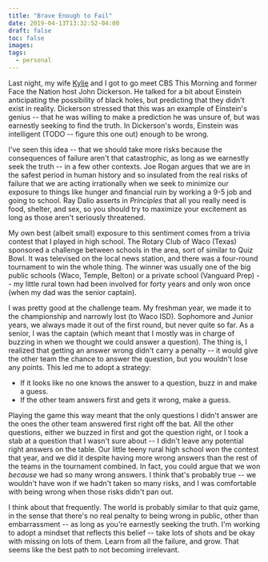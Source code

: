 ```yaml
---
title: "Brave Enough to Fail"
date: 2019-04-13T13:32:52-04:00
draft: false
toc: false
images:
tags: 
  - personal
---
```


Last night, my wife [Kylie](https://www.kylieanglin.com) and I got to go meet CBS This Morning and former Face the Nation host John Dickerson. He talked for a bit about Einstein anticipating the possibility of black holes, but predicting that they didn't exist in reality. Dickerson stressed that this was an example of Einstein's genius -- that he was willing to make a prediction he was unsure of, but was earnestly seeking to find the truth. In Dickerson's words, Einstein was intelligent (TODO -- figure this one out) enough to be wrong.

I've seen this idea -- that we should take more risks because the consequences of failure aren't that catastrophic, as long as we earnestly seek the truth -- in a few other contexts. Joe Rogan argues that we are in the safest period in human history and so insulated from the real risks of failure that we are acting irrationally when we seek to minimize our exposure to things like hunger and financial ruin by working a 9-5 job and going to school. Ray Dalio asserts in _Principles_ that all you really need is food, shelter, and sex, so you should try to maximize your excitement as long as those aren't seriously threatened.

My own best (albeit small) exposure to this sentiment comes from a trivia contest that I played in high school. The Rotary Club of Waco (Texas) sponsored a challenge between schools in the area, sort of similar to Quiz Bowl. It was televised on the local news station, and there was a four-round tournament to win the whole thing. The winner was usually one of the big public schools (Waco, Temple, Belton) or a private school (Vanguard Prep) -- my little rural town had been involved for forty years and only won once (when my dad was the senior captain).

I was pretty good at the challenge team. My freshman year, we made it to the championship and narrowly lost (to Waco ISD). Sophomore and Junior years, we always made it out of the first round, but never quite so far. As a senior, I was the captain (which meant that I mostly was in charge of buzzing in when we thought we could answer a question). The thing is, I realized that getting an answer wrong didn't carry a penalty -- it would give the other team the chance to answer the question, but you wouldn't lose any points. This led me to adopt a strategy:

- If it looks like no one knows the answer to a question, buzz in and make a guess.
- If the other team answers first and gets it wrong, make a guess.

Playing the game this way meant that the only questions I didn't answer are the ones the other team answered first right off the bat. All the other questions, either we buzzed in first and got the question right, or I took a stab at a question that I wasn't sure about -- I didn't leave any potential right answers on the table. Our little teeny rural high school won the contest that year, and we did it despite having more wrong answers than the rest of the teams in the tournament combined. In fact, you could argue that we won _because_ we had so many wrong answers. I think that's probably true -- we wouldn't have won if we hadn't taken so many risks, and I was comfortable with being wrong when those risks didn't pan out.

I think about that frequently. The world is probably similar to that quiz game, in the sense that there's no real penalty to being wrong in public, other than embarrassment -- as long as you're earnestly seeking the truth. I'm working to adopt a mindset that reflects this belief -- take lots of shots and be okay with missing on lots of them. Learn from all the failure, and grow. That seems like the best path to not becoming irrelevant.
